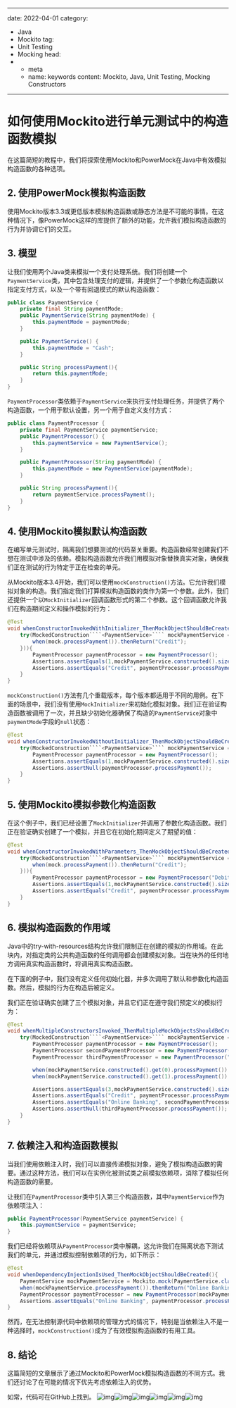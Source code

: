 ---
date: 2022-04-01
category:
  - Java
  - Mockito
tag:
  - Unit Testing
  - Mocking
head:
  - - meta
    - name: keywords
      content: Mockito, Java, Unit Testing, Mocking Constructors
------
# 如何使用Mockito进行单元测试中的构造函数模拟

在这篇简短的教程中，我们将探索使用Mockito和PowerMock在Java中有效模拟构造函数的各种选项。

## 2. 使用PowerMock模拟构造函数

使用Mockito版本3.3或更低版本模拟构造函数或静态方法是不可能的事情。在这种情况下，像PowerMock这样的库提供了额外的功能，允许我们模拟构造函数的行为并协调它们的交互。

## 3. 模型

让我们使用两个Java类来模拟一个支付处理系统。我们将创建一个`PaymentService`类，其中包含处理支付的逻辑，并提供了一个参数化构造函数以指定支付方式，以及一个带有回退模式的默认构造函数：

```java
public class PaymentService {
    private final String paymentMode;
    public PaymentService(String paymentMode) {
        this.paymentMode = paymentMode;
    }

    public PaymentService() {
        this.paymentMode = "Cash";
    }

    public String processPayment(){
        return this.paymentMode;
    }
}
```

`PaymentProcessor`类依赖于`PaymentService`来执行支付处理任务，并提供了两个构造函数，一个用于默认设置，另一个用于自定义支付方式：

```java
public class PaymentProcessor {
    private final PaymentService paymentService;
    public PaymentProcessor() {
        this.paymentService = new PaymentService();
    }

    public PaymentProcessor(String paymentMode) {
        this.paymentMode = new PaymentService(paymentMode);
    }

    public String processPayment(){
        return paymentService.processPayment();
    }
}
```

## 4. 使用Mockito模拟默认构造函数

在编写单元测试时，隔离我们想要测试的代码至关重要。构造函数经常创建我们不想在测试中涉及的依赖。模拟构造函数允许我们用模拟对象替换真实对象，确保我们正在测试的行为特定于正在检查的单元。

从Mockito版本3.4开始，我们可以使用`mockConstruction()`方法。它允许我们模拟对象的构造。我们指定我们打算模拟构造函数的类作为第一个参数。此外，我们还提供一个以`MockInitializer`回调函数形式的第二个参数。这个回调函数允许我们在构造期间定义和操作模拟的行为：

```java
@Test
void whenConstructorInvokedWithInitializer_ThenMockObjectShouldBeCreated(){
    try(MockedConstruction````<PaymentService>```` mockPaymentService = Mockito.mockConstruction(PaymentService.class,(mock,context)->{ 
        when(mock.processPayment()).thenReturn("Credit");
    })){
        PaymentProcessor paymentProcessor = new PaymentProcessor();
        Assertions.assertEquals(1,mockPaymentService.constructed().size());
        Assertions.assertEquals("Credit", paymentProcessor.processPayment());
    }
}
```

`mockConstruction()`方法有几个重载版本，每个版本都适用于不同的用例。在下面的场景中，我们没有使用`MockInitializer`来初始化模拟对象。我们正在验证构造函数被调用了一次，并且缺少初始化器确保了构造的`PaymentService`对象中`paymentMode`字段的`null`状态：

```java
@Test
void whenConstructorInvokedWithoutInitializer_ThenMockObjectShouldBeCreatedWithNullFields(){
    try(MockedConstruction````<PaymentService>```` mockPaymentService = Mockito.mockConstruction(PaymentService.class)){
        PaymentProcessor paymentProcessor = new PaymentProcessor();
        Assertions.assertEquals(1,mockPaymentService.constructed().size());
        Assertions.assertNull(paymentProcessor.processPayment());
    }
}
```

## 5. 使用Mockito模拟参数化构造函数

在这个例子中，我们已经设置了`MockInitializer`并调用了参数化构造函数。我们正在验证确实创建了一个模拟，并且它在初始化期间定义了期望的值：

```java
@Test
void whenConstructorInvokedWithParameters_ThenMockObjectShouldBeCreated(){
    try(MockedConstruction````<PaymentService>```` mockPaymentService = Mockito.mockConstruction(PaymentService.class,(mock, context) -> { 
        when(mock.processPayment()).thenReturn("Credit");
    })){
        PaymentProcessor paymentProcessor = new PaymentProcessor("Debit");
        Assertions.assertEquals(1,mockPaymentService.constructed().size());
        Assertions.assertEquals("Credit", paymentProcessor.processPayment());
    }
}
```

## 6. 模拟构造函数的作用域

Java中的try-with-resources结构允许我们限制正在创建的模拟的作用域。在此块内，对指定类的公共构造函数的任何调用都会创建模拟对象。当在块外的任何地方调用真实构造函数时，将调用真实构造函数。

在下面的例子中，我们没有定义任何初始化器，并多次调用了默认和参数化构造函数。然后，模拟的行为在构造后被定义。

我们正在验证确实创建了三个模拟对象，并且它们正在遵守我们预定义的模拟行为：

```java
@Test
void whenMultipleConstructorsInvoked_ThenMultipleMockObjectsShouldBeCreated(){
    try(MockedConstruction````<PaymentService>```` mockPaymentService = Mockito.mockConstruction(PaymentService.class)){
        PaymentProcessor paymentProcessor = new PaymentProcessor();
        PaymentProcessor secondPaymentProcessor = new PaymentProcessor();
        PaymentProcessor thirdPaymentProcessor = new PaymentProcessor("Debit");

        when(mockPaymentService.constructed().get(0).processPayment()).thenReturn("Credit");
        when(mockPaymentService.constructed().get(1).processPayment()).thenReturn("Online Banking");

        Assertions.assertEquals(3,mockPaymentService.constructed().size());
        Assertions.assertEquals("Credit", paymentProcessor.processPayment());
        Assertions.assertEquals("Online Banking", secondPaymentProcessor.processPayment());
        Assertions.assertNull(thirdPaymentProcessor.processPayment());
    }
}
```

## 7. 依赖注入和构造函数模拟

当我们使用依赖注入时，我们可以直接传递模拟对象，避免了模拟构造函数的需要。通过这种方法，我们可以在实例化被测试类之前模拟依赖项，消除了模拟任何构造函数的需要。

让我们在`PaymentProcessor`类中引入第三个构造函数，其中`PaymentService`作为依赖项注入：

```java
public PaymentProcessor(PaymentService paymentService) {
    this.paymentService = paymentService;
}
```

我们已经将依赖项从`PaymentProcessor`类中解耦，这允许我们在隔离状态下测试我们的单元，并通过模拟控制依赖项的行为，如下所示：

```java
@Test
void whenDependencyInjectionIsUsed_ThenMockObjectShouldBeCreated(){
    PaymentService mockPaymentService = Mockito.mock(PaymentService.class);
    when(mockPaymentService.processPayment()).thenReturn("Online Banking");
    PaymentProcessor paymentProcessor = new PaymentProcessor(mockPaymentService);
    Assertions.assertEquals("Online Banking", paymentProcessor.processPayment());
}
```

然而，在无法控制源代码中依赖项的管理方式的情况下，特别是当依赖注入不是一种选择时，`mockConstruction()`成为了有效模拟构造函数的有用工具。

## 8. 结论

这篇简短的文章展示了通过Mockito和PowerMock模拟构造函数的不同方式。我们还讨论了在可能的情况下优先考虑依赖注入的优势。

如常，代码可在GitHub上找到。
![img](https://www.baeldung.com/wp-content/themes/baeldung/icon/logo.svg)![img](https://secure.gravatar.com/avatar/dc417739e22ae675b0e1f7012bbddaa5?s=50&r=g)![img](https://secure.gravatar.com/avatar/db9b6e888453bec33b0a1b1522bae628?s=50&r=g)![img](https://www.baeldung.com/wp-content/uploads/2022/04/announcement-icon.png)![img](https://www.baeldung.com/wp-content/uploads/2016/05/baeldung-rest-post-footer-main-1.2.0.jpg)![img](https://www.baeldung.com/wp-content/uploads/2016/05/baeldung-rest-post-footer-icn-1.0.0.png)